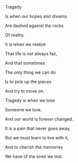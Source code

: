 

Tragedy

Is when our hopes and dreams

Are dashed against the rocks

Of reality.

It is when we realize

That life is not always fair,

And that sometimes

The only thing we can do

Is to pick up the pieces

And try to move on.

Tragedy is when we lose

Someone we love,

And our world is forever changed.

It is a pain that never goes away,

But we must learn to live with it,

And to cherish the memories

We have of the ones we lost.